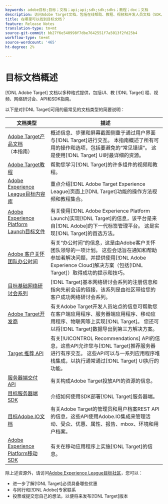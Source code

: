 ```yaml
---
keywords: adobe目标;目标；文档；api;api;sdk;sdk;sdks；教程；doc；文档
description: 访问Adobe Target文档，包括在线帮助、教程、视频和开发人员文档（SDK、API和JavaScript库）。
title: 在哪里可以找到目标文档？
feature: Release Notes
translation-type: tm+mt
source-git-commit: bb27f6e540998f7dbe7642551f7a5013f2fd25b4
workflow-type: tm+mt
source-wordcount: '465'
ht-degree: 2%

---
```



# 目标文档概述

[!DNL Adobe Target] 文档以多种格式提供，包括UI、教 [!DNL Target] 程、视频、网络研讨会、API和SDK指南。

以下是对[!DNL Target]可用的最常见的文档类型的简要说明：

| 文档类型 | 描述 |
| --- | --- |
| [Adobe Target产品文档](/help/target-home.md)<br>（本指南） | 概述信息、步骤和屏幕截图侧重于通过用户界面与[!DNL Target]进行交互。 本指南概述了所有可用的操作和选项，包括要避免的“常见错误”。 这是使用[!DNL Target] UI时最详细的资源。 |
| [Adobe Target教程](https://experienceleague.adobe.com/docs/target-learn/tutorials/overview.html) | 帮助您学习[!DNL Target]的许多组件的视频和教程。 |
| [Adobe Experience League目标内容库](https://guided.adobe.com/#recommended/solutions/target) | 重点介绍[!DNL Adobe Target Experience League]页面上[!DNL Target]功能的操作方法视频和教程集合。 |
| [Adobe Experience Platform Launch目标文件](/help/c-implementing-target/c-implementing-target-for-client-side-web/how-to-deployatjs/cmp-implementing-target-using-adobe-launch.md) | 有关使用[!DNL Adobe Experience Platform Launch]实现[!DNL Target]的信息，该平台是来自[!DNL Adobe]的下一代标签管理平台。 这是实现[!DNL Target]的首选方法。 |
| [Adobe 客户关怀团队办公时间](/help/cmp-resources-and-contact-information.md#concept_58EA30379D3B48C4848BA2A8C464A5B7) | 有关“办公时间”的信息，这是由Adobe客户关怀团队领导的一项计划。 这些会话旨在通知和帮助参加者解决问题，并提供使用[!DNL Adobe Experience Cloud]解决方案（包括[!DNL Target]）取得成功的提示和技巧。 |
| [目标基础网络研讨会系列](https://landing.adobe.com/acs/2018/na/adobe-target/registration.html) | [!DNL Target]基本网络研讨会系列的注册信息和指向先前会话的链接，该系列是由社区带给您的客户成功网络研讨会系列。 |
| [Adobe Target开发商](http://developers.adobetarget.com/) | 有关Adobe Target开发人员站点的信息可帮助您在客户端应用程序、服务器端应用程序、移动应用程序、物联网等上实现[!DNL Target]。 您还可以将[!DNL Target]数据导出到第三方解决方案。 |
| [Target 推荐 API](https://developers.adobetarget.com/api/recommendations/) | 有关[!UICONTROL Recommendations] API的信息，这些API允许您与[!DNL Target]推荐服务器进行有序交互。 这些API可以与一系列应用程序堆栈集成，以执行通常通过[!DNL Target] UI执行的功能。 |
| [服务器端交付 API](https://developers.adobetarget.com/api/delivery-api/) | 有关构成Adobe Target投放API的资源的信息。 |
| [目标服务器端SDK](https://adobetarget-sdks.gitbook.io/docs/) | 介绍如何使用SDK部署[!DNL Target]服务器端。 |
| [目标Adobe.IO文档](http://developers.adobetarget.com/api/#introduction) | 有关Adobe Target的管理员和用户档案REST API的信息，这些API使用Adobe.IO集成来管理活动、受众、优惠、属性、报告、mbox、环境和用户档案。 |
| [Adobe Experience Platform移动SDK](https://aep-sdks.gitbook.io/docs/using-mobile-extensions/adobe-target) | 有关在移动应用程序上实施[!DNL Target]的信息。 |

除上述资源外，请访问[Adobe Experience League目标社区](https://experienceleaguecommunities.adobe.com/t5/adobe-target/ct-p/adobe-target-community)，您可以：

* 进一步了解[!DNL Target]必须具备哪些优惠
* 与同行和[!DNL Adobe]专家联系
* 投票或提交您自己的想法，以便将来发布[!DNL Target]版本